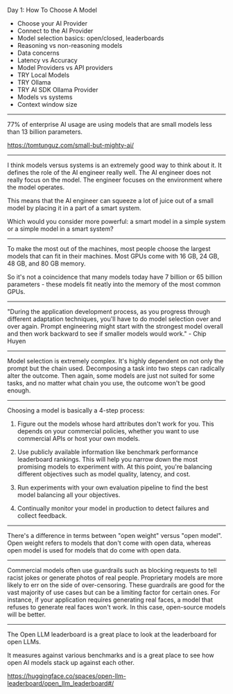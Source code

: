 Day 1: How To Choose A Model

- Choose your AI Provider
- Connect to the AI Provider
- Model selection basics: open/closed, leaderboards
- Reasoning vs non-reasoning models
- Data concerns
- Latency vs Accuracy
- Model Providers vs API providers
- TRY Local Models
- TRY Ollama
- TRY AI SDK Ollama Provider
- Models vs systems
- Context window size

---

77% of enterprise AI usage are using models that are small models less than 13 billion parameters.

https://tomtunguz.com/small-but-mighty-ai/

---

I think models versus systems is an extremely good way to think about it. It defines the role of the AI engineer really well. The AI engineer does not really focus on the model. The engineer focuses on the environment where the model operates.

This means that the AI engineer can squeeze a lot of juice out of a small model by placing it in a part of a smart system.

Which would you consider more powerful: a smart model in a simple system or a simple model in a smart system?

---

To make the most out of the machines, most people choose the largest models that can fit in their machines. Most GPUs come with 16 GB, 24 GB, 48 GB, and 80 GB memory.

So it's not a coincidence that many models today have 7 billion or 65 billion parameters - these models fit neatly into the memory of the most common GPUs.

---

"During the application development process, as you progress through different adaptation techniques, you'll have to do model selection over and over again. Prompt engineering might start with the strongest model overall and then work backward to see if smaller models would work." - Chip Huyen

---

Model selection is extremely complex. It's highly dependent on not only the prompt but the chain used. Decomposing a task into two steps can radically alter the outcome. Then again, some models are just not suited for some tasks, and no matter what chain you use, the outcome won't be good enough.

---

Choosing a model is basically a 4-step process:

1. Figure out the models whose hard attributes don't work for you. This depends on your commercial policies, whether you want to use commercial APIs or host your own models.

2. Use publicly available information like benchmark performance leaderboard rankings. This will help you narrow down the most promising models to experiment with. At this point, you're balancing different objectives such as model quality, latency, and cost.

3. Run experiments with your own evaluation pipeline to find the best model balancing all your objectives.

4. Continually monitor your model in production to detect failures and collect feedback.

---

There's a difference in terms between "open weight" versus "open model". Open weight refers to models that don't come with open data, whereas open model is used for models that do come with open data.

---

Commercial models often use guardrails such as blocking requests to tell racist jokes or generate photos of real people. Proprietary models are more likely to err on the side of over-censoring. These guardrails are good for the vast majority of use cases but can be a limiting factor for certain ones. For instance, if your application requires generating real faces, a model that refuses to generate real faces won't work. In this case, open-source models will be better.

---

The Open LLM leaderboard is a great place to look at the leaderboard for open LLMs.

It measures against various benchmarks and is a great place to see how open AI models stack up against each other.

https://huggingface.co/spaces/open-llm-leaderboard/open_llm_leaderboard#/
